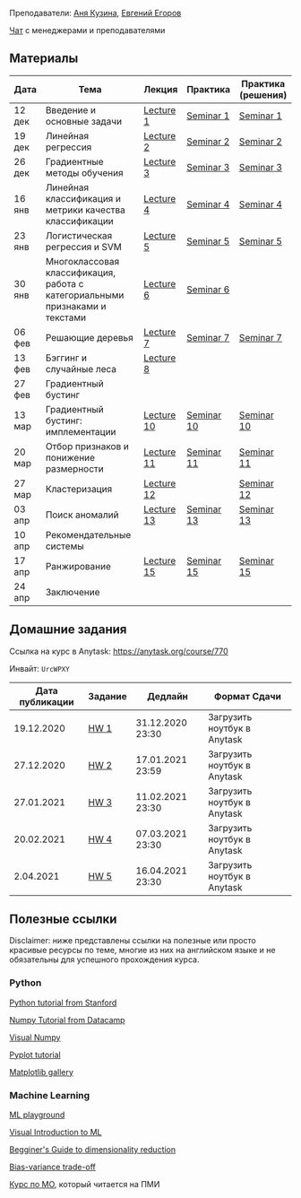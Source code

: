 
Преподаватели: [Аня Кузина](https://akuzina.github.io/), [Евгений Егоров](https://evgenii-egorov.github.io/)

[Чат](https://t.me/joinchat/CzqJzE94b6QN6Oe9FQ-b9w) с менеджерами и преподавателями

## Материалы

| Дата | Тема | Лекция | Практика| Практика (решения) |
|-----|-----|----------|---------|-------------|
|12 дек|Введение и основные задачи| [Lecture 1](lectures/Lecture1_intro.pdf) | [Seminar 1](practicals/sem_1_empty.ipynb) | [Seminar 1](practicals/sem_1_full.ipynb) |
|19 дек|Линейная регрессия| [Lecture 2](lectures/Lecture2_lr.pdf) | [Seminar 2](practicals/sem_2_empty.ipynb) | [Seminar 2](practicals/sem_2_full.ipynb)| 
|26 дек|Градиентные методы обучения| [Lecture 3](lectures/Lecture3_gd.pdf) | [Seminar 3](practicals/sem_3_empty.ipynb) |[Seminar 3](practicals/sem_3_full.ipynb)| 
|16 янв|Линейная классификация и метрики качества классификации|  [Lecture 4](lectures/Lecture4-linclass.pdf) |[Seminar 4](practicals/sem_4_empty.ipynb)|[Seminar 4](practicals/sem_4_full.ipynb)|
|23 янв|Логистическая регрессия и SVM|[Lecture 5](lectures/Lecture5_svm.pdf) |[Seminar 5](practicals/sem_5_empty.ipynb)|[Seminar 5](practicals/sem_5_full.ipynb)|
|30 янв|Многоклассовая классификация, работа с категориальными признаками и текстами|  [Lecture 6](lectures/Lecture6-multiclass.pdf) |[Seminar 6](practicals/sem_6_empty.ipynb)||
|06 фев|Решающие деревья|[Lecture 7](lectures/Lecture7_trees.pdf)| [Seminar 7](practicals/sem_7_empty.ipynb)|[Seminar 7](practicals/sem_7_full.ipynb)|
|13 фев|Бэггинг и случайные леса|[Lecture 8](lectures/Lecture8_ensembles.pdf)|||
|27 фев|Градиентный бустинг||||
|13 мар|Градиентный бустинг: имплементации|[Lecture 10](lectures/Lecture10_gb_part2.pdf)| [Seminar 10](practicals/sem_10_empty.ipynb)|[Seminar 10](practicals/sem_10_full.ipynb)|
|20 мар|Отбор признаков и понижение размерности|[Lecture 11](lectures/Lecture11_dim_red.pdf)| [Seminar 11](practicals/sem_11_empty.ipynb)|[Seminar 11](practicals/sem_11_full.ipynb)|
|27 мар|Кластеризация|[Lecture 12](lectures/Lecture12_cluster.pdf)||[Seminar 12](practicals/sem_12_full.ipynb)|
|03 апр|Поиск аномалий|[Lecture 13](lectures/Lecture13_anomaly.pdf)|[Seminar 13](practicals/sem_13_empty.ipynb)|[Seminar 13](practicals/sem_13_full.ipynb)|
|10 апр|Рекомендательные системы||||
|17 апр|Ранжирование|[Lecture 15](lectures/Lecture15_ranking.pdf)|[Seminar 15](practicals/sem_15_empty.ipynb)|[Seminar 15](practicals/sem_15_full.ipynb)|
|24 апр|Заключение||||


## Домашние задания
Ссылка на курс в Anytask: https://anytask.org/course/770

Инвайт: `UrcWPXY`


| Дата публикации| Задание | Дедлайн | Формат Сдачи|
|----------------|---------|---------|-------------|
| 19.12.2020     |[HW 1](https://github.com/AKuzina/ml_dpo/tree/main/hw/hw1)| 31.12.2020 23:30| Загрузить ноутбук в Anytask|
| 27.12.2020     |[HW 2](https://github.com/AKuzina/ml_dpo/tree/main/hw/hw2)| 17.01.2021 23:59| Загрузить ноутбук в Anytask|
| 27.01.2021     |[HW 3](https://github.com/AKuzina/ml_dpo/tree/main/hw/hw3)| 11.02.2021 23:30 | Загрузить ноутбук в Anytask|
| 20.02.2021     |[HW 4](https://github.com/AKuzina/ml_dpo/tree/main/hw/hw4)| 07.03.2021 23:30 | Загрузить ноутбук в Anytask|
| 2.04.2021     |[HW 5](https://github.com/AKuzina/ml_dpo/tree/main/hw/hw5)| 16.04.2021 23:30 | Загрузить ноутбук в Anytask|


## Полезные ссылки
Disclaimer: ниже представлены ссылки на полезные или просто красивые ресурсы по теме, 
многие из них на английском языке и не обязательны для успешного прохождения курса. 

### Python
[Python tutorial from Stanford](https://cs231n.github.io/python-numpy-tutorial/)

[Numpy Tutorial from Datacamp](https://www.datacamp.com/community/tutorials/python-numpy-tutorial)

[Visual Numpy](http://jalammar.github.io/visual-numpy/)

[Pyplot tutorial](https://matplotlib.org/tutorials/introductory/pyplot.html)

[Matplotlib gallery](https://matplotlib.org/gallery.html)

### Machine Learning
[ML playground](https://ml-playground.com/)

[Visual Introduction to ML](http://www.r2d3.us/visual-intro-to-machine-learning-part-1/)

[Begginer's Guide to dimensionality reduction](https://idyll.pub/post/dimensionality-reduction-293e465c2a3443e8941b016d/)

[Bias-variance trade-off](http://www.r2d3.us/visual-intro-to-machine-learning-part-2/)

[Курс по МО](https://github.com/esokolov/ml-course-hse), который читается на ПМИ